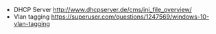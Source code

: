  * DHCP Server http://www.dhcpserver.de/cms/ini_file_overview/
 * Vlan tagging https://superuser.com/questions/1247569/windows-10-vlan-tagging
